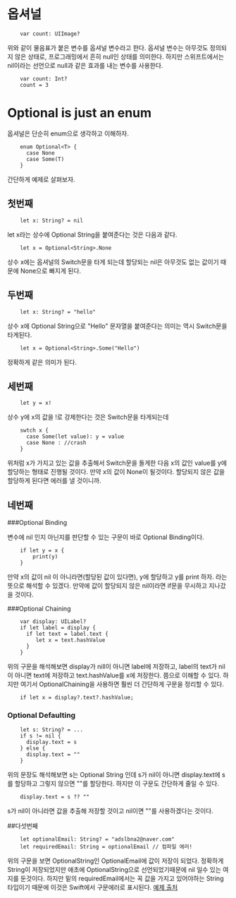# 옵셔널

        var count: UIImage?

위와 같이 물음표가 붙은 변수를 옵셔널 변수라고 한다. 옵셔널 변수는 아무것도 정의되지 않은 상태로, 프로그래밍에서 흔히 null인 상태를 의미한다. 하지만 스위프트에서는 nil이라는 선언으로 null과 같은 효과를 내는 변수를 사용한다.

        var count: Int?
        count = 3

# Optional is just an enum
옵셔널은 단순히 enum으로 생각하고 이해하자.

        enum Optional<T> {
          case None
          case Some(T)
        }
간단하게 예제로 살펴보자.
## 첫번째

        let x: String? = nil

let x라는 상수에 Optional String을 붙여준다는 것은 다음과 같다.

        let x = Optional<String>.None

상수 x에는 옵셔널의 Switch문을 타게 되는데 할당되는 nil은 아무것도 없는 값이기 때문에 None으로 빠지게 된다.

## 두번째

        let x: String? = "hello"

상수 x에 Optional String으로 "Hello" 문자열을 붙여준다는 의미는 역시 Switch문을 타게된다.

        let x = Optional<String>.Some("Hello")

정확하게 같은 의미가 된다.

## 세번째

        let y = x!

상수 y에 x의 값을 !로 강제한다는 것은 Switch문을 타게되는데

        swtch x {
          case Some(let value): y = value
          case None : //crash
        }

위처럼 x가 가지고 있는 값을 추출해서 Switch문을 돌게한 다음 x의 값인 value를 y에 할당하는 형태로 진행될 것이다. 만약 x의 값이 None이 될것이다. 할당되지 않은 값을 할당하게 된다면 에러를 낼 것이니까.

## 네번째
###Optional Binding

변수에 nil 인지 아닌지를 판단할 수 있는 구문이 바로 Optional Binding이다.

        if let y = x {
            print(y)
        }

만약 x의 값이 nil 이 아니라면(할당된 값이 있다면), y에 할당하고 y를 print 하자. 라는 뜻으로 해석할 수 있겠다.
만약에 값이 할당되지 않은 nil이라면 if문을 무시하고 지나갔을 것이다.

###Optional Chaining

        var display: UILabel?
        if let label = display {
          if let text = label.text {
             let x = text.hashValue
          }
        }

위의 구문을 해석해보면 display가 nill이 아니면 label에 저장하고, label의 text가 nil이 아니면 text에 저장하고 text.hashValue를 x에 저장한다. 쯤으로 이해할 수 있다. 하지만 여기서 OptionalChaining을 사용하면 훨씬 더 간단하게 구문을 정리할 수 있다.

        if let x = display?.text?.hashValue;

### Optional Defaulting

        let s: String? = ...
        if s != nil {
          display.text = s
        } else {
          display.text = ""
        }

위의 문장도 해석해보면 s는 Optional String 인데 s가 nil이 아니면 display.text에 s를 할당하고 그렇지 않으면 ""를 할당한다.
하지만 이 구문도 간단하게 줄일 수 있다.

        display.text = s ?? ""

s가 nil이 아니라면 값을 추출해 저장할 것이고 nil이면 ""를 사용하겠다는 것이다.

##다섯번째

        let optionalEmail: String? = "adslbna2@naver.com"
        let requiredEmail: String = optionalEmail // 컴파일 에러!

위의 구문을 보면 OptionalString인 OptionalEmail에 값이 저장이 되었다. 정확하게 String이 저장되었지만 애초에 OptionalString으로 선언되었기때문에 nil 일수 있는 여지를 둔것이다. 하지만 밑의 requiredEmail에서는 꼭 값을 가지고 있어야하는 String타입이기 때문에 이것은 Swift에서 구문에러로 표시된다. [예제 출처](https://devxoul.gitbooks.io/ios-with-swift-in-40-hours/content/Chapter-2/optionals.html)
